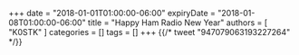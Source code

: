 +++
date = "2018-01-01T01:00:00-06:00"
expiryDate = "2018-01-08T01:00:00-06:00"
title = "Happy Ham Radio New Year"
authors = [ "K0STK" ]
categories = []
tags = []
+++
{{/* tweet "947079063193227264" */}}
<!--more-->

